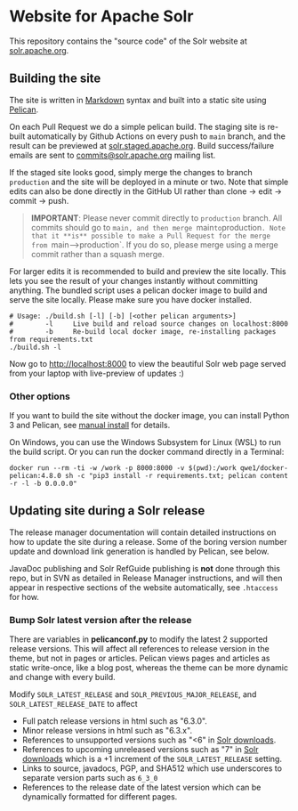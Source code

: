 # Website for Apache Solr

This repository contains the "source code" of the Solr website at [solr.apache.org](https://solr.apache.org/).

## Building the site

The site is written in [Markdown][9] syntax and built into a static site using [Pelican][1].

On each Pull Request we do a simple pelican build. The staging site is re-built automatically by Github Actions on every push to `main` branch, and the result can be previewed at [solr.staged.apache.org][6]. Build success/failure emails are sent to [commits@solr.apache.org][7] mailing list.
 
If the staged site looks good, simply merge the changes to branch `production` and the site will be deployed in a minute or two. Note that simple edits can also be done directly in the GitHub UI rather than clone -> edit -> commit -> push.

> **IMPORTANT**: Please never commit directly to `production` branch. All commits should go to `main, and then merge `main` to `production`. Note that it **is** possible to make a Pull Request for the merge from `main-->production`. If you do so, please merge using a merge commit rather than a squash merge.

For larger edits it is recommended to build and preview the site locally. This lets you see the result of your changes instantly without committing anything.
The bundled script uses a pelican docker image to build and serve the site locally. Please make sure you have docker installed.

    # Usage: ./build.sh [-l] [-b] [<other pelican arguments>]
    #        -l     Live build and reload source changes on localhost:8000
    #        -b     Re-build local docker image, re-installing packages from requirements.txt
    ./build.sh -l

Now go to <http://localhost:8000> to view the beautiful Solr web page served from your laptop with live-preview of updates :)

### Other options

If you want to build the site without the docker image, you can install Python 3 and Pelican, see [manual install](./manual-install.md) for details.

On Windows, you can use the Windows Subsystem for Linux (WSL) to run the build script. Or you can run the docker command directly in a Terminal:

    docker run --rm -ti -w /work -p 8000:8000 -v $(pwd):/work qwe1/docker-pelican:4.8.0 sh -c "pip3 install -r requirements.txt; pelican content -r -l -b 0.0.0.0"

## Updating site during a Solr release

The release manager documentation will contain detailed instructions on how to update the site during a release. Some of the boring version number update and download link generation is handled by Pelican, see below.

JavaDoc publishing and Solr RefGuide publishing is **not** done through this repo, but in SVN as detailed in Release Manager instructions, and will then appear in respective sections of the website automatically, see `.htaccess` for how.

### Bump Solr latest version after the release

There are variables in **pelicanconf.py** to modify the latest 2 supported release versions. This will affect all references to release version in the theme, but not in pages or articles. Pelican views pages and articles as static write-once, like a blog post, whereas the theme can be more dynamic and change with every build.

Modify `SOLR_LATEST_RELEASE` and `SOLR_PREVIOUS_MAJOR_RELEASE`, and
`SOLR_LATEST_RELEASE_DATE` to affect

* Full patch release versions in html such as "6.3.0".
* Minor release versions in html such as "6.3.x".
* References to unsupported versions such as "<6" in [Solr downloads][3].
* References to upcoming unreleased versions such as "7" in [Solr downloads][3]
  which is a +1 increment of the `SOLR_LATEST_RELEASE` setting.
* Links to source, javadocs, PGP, and SHA512 which use underscores to separate
  version parts such as `6_3_0`
* References to the release date of the latest version which can be dynamically
  formatted for different pages.

[1]: https://blog.getpelican.com/
[2]: https://docs.getpelican.com/en/stable/install.html
[3]: https://solr.apache.org/downloads.html#about-versions-and-support
[4]: https://www.python.org/downloads/
[6]: https://solr.staged.apache.org
[7]: https://lists.apache.org/list.html?commits@solr.apache.org
[9]: http://daringfireball.net/projects/markdown/syntax
 
